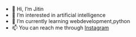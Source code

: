 - 👋 Hi, I’m Jitin
- 👀 I’m interested in artificial intelligence
- 🌱 I’m currently learning webdevelopment,python
- 📫 You can reach me through [Instagram](https://www.instagram.com/nj7782/)

<!---
nj7782/nj7782 is a ✨ special ✨ repository because its `README.md` (this file) appears on your GitHub profile.
You can click the Preview link to take a look at your changes.
--->
